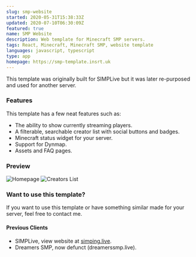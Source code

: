 ```yaml
---
slug: smp-website
started: 2020-05-31T15:38:33Z
updated: 2020-07-10T06:30:09Z
featured: true
name: SMP Website
description: Web template for Minecraft SMP servers.
tags: React, Minecraft, Minecraft SMP, website template
languages: javascript, typescript
type: app
homepage: https://smp-template.insrt.uk
---
```


This template was originally built for SIMPLive but it was later re-purposed and used for another server.

### Features

This template has a few neat features such as:
- The ability to show currently streaming players.
- A filterable, searchable creator list with social buttons and badges.
- Minecraft status widget for your server.
- Support for Dynmap.
- Assets and FAQ pages.

### Preview

![Homepage](https://i.imgur.com/uBiPM6x.png)
![Creators List](https://i.imgur.com/Z9J7diw.png)

### Want to use this template?

If you want to use this template or have something similar made for your server, feel free to contact me.

#### Previous Clients

- SIMPLive, view website at [simping.live](https://simping.live).
- Dreamers SMP, now defunct (dreamerssmp.live).

